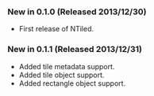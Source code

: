 ### New in 0.1.0 (Released 2013/12/30)
* First release of NTiled.

### New in 0.1.1 (Released 2013/12/31)
* Added tile metadata support.
* Added tile object support.
* Added rectangle object support.